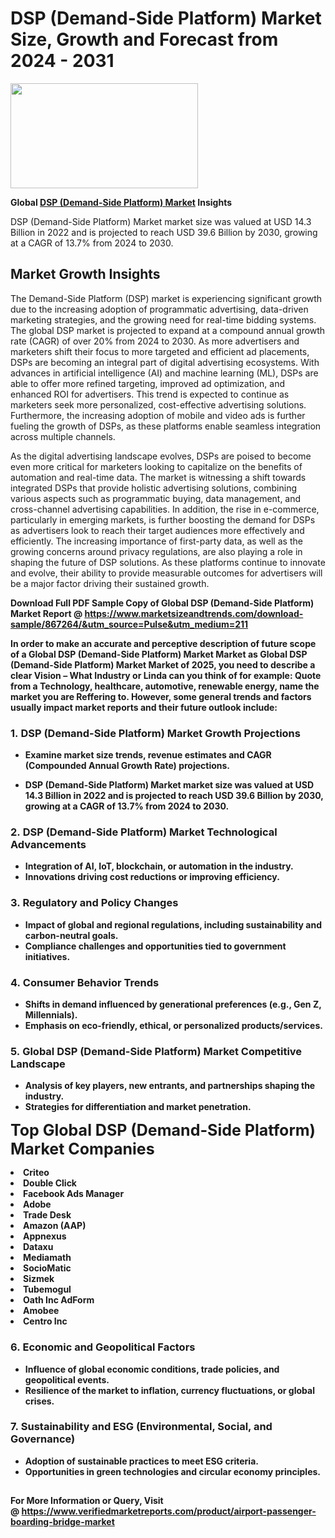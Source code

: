 <H1>DSP (Demand-Side Platform) Market Size, Growth and Forecast from 2024 - 2031</H1><img class="aligncenter size-medium wp-image-584254" src="https://thirdeyenews.in/wp-content/uploads/2024/09/Global-Market-Research-300x168.jpeg" alt="" width="300" height="168" /><p><strong>Global&nbsp;<a href="https://www.marketsizeandtrends.com/download-sample/867264/&amp;utm_source=Pulse&amp;utm_medium=211">DSP (Demand-Side Platform) Market</a> Insights</strong></p><p>DSP (Demand-Side Platform) Market market size was valued at USD 14.3 Billion in 2022 and is projected to reach USD 39.6 Billion by 2030, growing at a CAGR of 13.7% from 2024 to 2030.</p><p><h2>Market Growth Insights</h2> <p>The Demand-Side Platform (DSP) market is experiencing significant growth due to the increasing adoption of programmatic advertising, data-driven marketing strategies, and the growing need for real-time bidding systems. The global DSP market is projected to expand at a compound annual growth rate (CAGR) of over 20% from 2024 to 2030. As more advertisers and marketers shift their focus to more targeted and efficient ad placements, DSPs are becoming an integral part of digital advertising ecosystems. With advances in artificial intelligence (AI) and machine learning (ML), DSPs are able to offer more refined targeting, improved ad optimization, and enhanced ROI for advertisers. This trend is expected to continue as marketers seek more personalized, cost-effective advertising solutions. Furthermore, the increasing adoption of mobile and video ads is further fueling the growth of DSPs, as these platforms enable seamless integration across multiple channels.</p> <p><strong></strong></p> <p>As the digital advertising landscape evolves, DSPs are poised to become even more critical for marketers looking to capitalize on the benefits of automation and real-time data. The market is witnessing a shift towards integrated DSPs that provide holistic advertising solutions, combining various aspects such as programmatic buying, data management, and cross-channel advertising capabilities. In addition, the rise in e-commerce, particularly in emerging markets, is further boosting the demand for DSPs as advertisers look to reach their target audiences more effectively and efficiently. The increasing importance of first-party data, as well as the growing concerns around privacy regulations, are also playing a role in shaping the future of DSP solutions. As these platforms continue to innovate and evolve, their ability to provide measurable outcomes for advertisers will be a major factor driving their sustained growth. <p><strong></p><p><span class=""><strong>Download Full PDF Sample Copy of Global DSP (Demand-Side Platform) Market Report</strong> @ <a href="https://www.marketsizeandtrends.com/download-sample/867264/&amp;utm_source=Pulse&amp;utm_medium=211" target="_blank">https://www.marketsizeandtrends.com/download-sample/867264/&amp;utm_source=Pulse&amp;utm_medium=211</a></span></p><p>In order to make an accurate and perceptive description of future scope of a Global&nbsp;DSP (Demand-Side Platform) Market Market as Global&nbsp;DSP (Demand-Side Platform) Market Market of 2025, you need to describe a clear Vision &ndash; What Industry or Linda can you think of for example: Quote from a Technology, healthcare, automotive, renewable energy, name the market you are Reffering to. However, some general trends and factors usually impact market reports and their future outlook include:</p><h3>1.&nbsp;<strong>DSP (Demand-Side Platform) Market Growth Projections</strong></h3><ul><li>Examine market size trends, revenue estimates and CAGR (Compounded Annual Growth Rate) projections.</li><li><p>DSP (Demand-Side Platform) Market market size was valued at USD 14.3 Billion in 2022 and is projected to reach USD 39.6 Billion by 2030, growing at a CAGR of 13.7% from 2024 to 2030.</p></li></ul><h3>2.&nbsp;<strong>DSP (Demand-Side Platform) Market Technological Advancements</strong></h3><ul><li>Integration of AI, IoT, blockchain, or automation in the industry.</li><li>Innovations driving cost reductions or improving efficiency.</li></ul><h3>3.&nbsp;<strong>Regulatory and Policy Changes</strong></h3><ul><li>Impact of global and regional regulations, including sustainability and carbon-neutral goals.</li><li>Compliance challenges and opportunities tied to government initiatives.</li></ul><h3>4.&nbsp;<strong>Consumer Behavior Trends</strong></h3><ul><li>Shifts in demand influenced by generational preferences (e.g., Gen Z, Millennials).</li><li>Emphasis on eco-friendly, ethical, or personalized products/services.</li></ul><h3>5.&nbsp;<strong>Global DSP (Demand-Side Platform) Market Competitive Landscape</strong></h3><ul><li>Analysis of key players, new entrants, and partnerships shaping the industry.</li><li>Strategies for differentiation and market penetration.</li></ul><p data-pm-slice="1 1 []"><span style="color: inherit; font-family: inherit; font-size: 25px;">Top Global DSP (Demand-Side Platform) Market Companies</span></p><div class="" data-test-id=""><p><li>Criteo</li><li> Double Click</li><li> Facebook Ads Manager</li><li> Adobe</li><li> Trade Desk</li><li> Amazon (AAP)</li><li> Appnexus</li><li> Dataxu</li><li> Mediamath</li><li> SocioMatic</li><li> Sizmek</li><li> Tubemogul</li><li> Oath Inc AdForm</li><li> Amobee</li><li> Centro Inc</li></p></div><h3>6.&nbsp;<strong>Economic and Geopolitical Factors</strong></h3><ul><li>Influence of global economic conditions, trade policies, and geopolitical events.</li><li>Resilience of the market to inflation, currency fluctuations, or global crises.</li></ul><h3>7.&nbsp;<strong>Sustainability and ESG (Environmental, Social, and Governance)</strong></h3><ul><li>Adoption of sustainable practices to meet ESG criteria.</li><li>Opportunities in green technologies and circular economy principles.</li></ul><h2><strong style="font-size: 14px;">For More Information or Query, Visit @&nbsp;</strong><a style="background-color: #ffffff; font-size: 14px;" href="https://www.marketsizeandtrends.com/report/dsp-demand-side-platform-market/" target="_blank">https://www.verifiedmarketreports.com/product/airport-passenger-boarding-bridge-market</a></h2>
